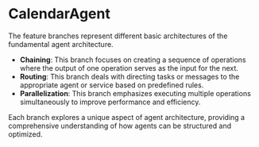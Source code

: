 # CalendarAgent

The feature branches represent different basic architectures of the fundamental agent architecture.

- **Chaining**: This branch focuses on creating a sequence of operations where the output of one operation serves as the input for the next.
- **Routing**: This branch deals with directing tasks or messages to the appropriate agent or service based on predefined rules.
- **Parallelization**: This branch emphasizes executing multiple operations simultaneously to improve performance and efficiency.

Each branch explores a unique aspect of agent architecture, providing a comprehensive understanding of how agents can be structured and optimized.
